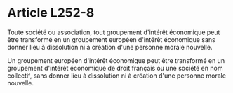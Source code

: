 # Article L252-8

Toute société ou association, tout groupement d'intérêt économique peut être transformé en un groupement européen d'intérêt économique sans donner lieu à dissolution ni à création d'une personne morale nouvelle.

Un groupement européen d'intérêt économique peut être transformé en un groupement d'intérêt économique de droit français ou une société en nom collectif, sans donner lieu à dissolution ni à création d'une personne morale nouvelle.
